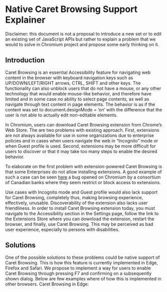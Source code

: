 # Native Caret Browsing Support Explainer

Disclaimer: this document is not a proposal to introduce a new set or to edit an existing set of JavaScript APIs but rather to explain a problem that we would to solve in Chromium project and propose some early thinking on it.

## Introduction
Caret Browsing is an essential Accessibility feature for navigating web content in the browser with keyboard navigation keys such as UP/DOWN/LEFT/RIGHT arrows, CTRL, SHIFT and other keys. The functionality can also unblock users that do not have a mouse, or any other technology that would enable mouse-like behavior, and therefore have limited and in some case no ability to select page contents, as well as navigate through text content in page elements.
The behavior is as if the content was set to document.designMode = ‘on’ with the difference that the user is not able to actually edit non-editable elements.

In Chromium, users can download Caret Browsing extension from Chrome’s Web Store. The are two problems with existing approach. 
First, extensions are not always available for use in some organizations due to enterprise policies and in cases when users navigate the web in “Incognito” mode or when Guest profile is used. Second, extensions may be more difficult for users to discover or that it may take too many steps to enable the desired behavior.

To elaborate on the first problem with extension-powered Caret Browsing is that some Enterprises do not allow installing extensions. A good example of such a case can be seen [here](https://bugs.chromium.org/p/chromium/issues/detail?id=611798&q=caret%20browsing&colspec=ID%20Pri%20M%20Stars%20ReleaseBlock%20Component%20Status%20Owner%20Summary%20OS%20Modified) a bug opened on Chromium by a consortium of Canadian banks where they seem restrict or block access to extensions.

Use cases with Incognito mode and Guest profile would also lack support for Caret Browsing, completely thus, making browsing experience, effectively, unusable.
Discoverability of the extension also lacks user friendliness. In order to install Caret Browsing extension today, you must navigate to the Accessibility section in the Settings page, follow the link to the Extensions Store where you can download the extension, restart the browser, and finally, use Caret Browsing. This may be perceived as bad user experience, especially to persons with disabilities. 

## Solutions
One of the possible solutions to these problems could be native support of Caret Browsing. This is how this feature is currently implemented in Edge, Firefox and Safari.
We propose to implement a way for users to enable Caret Browsing through pressing F7 and confirming on a subsequently shown dialog. Below are few examples where of how this is implemented in other browsers.
Caret Browsing in Edge:

